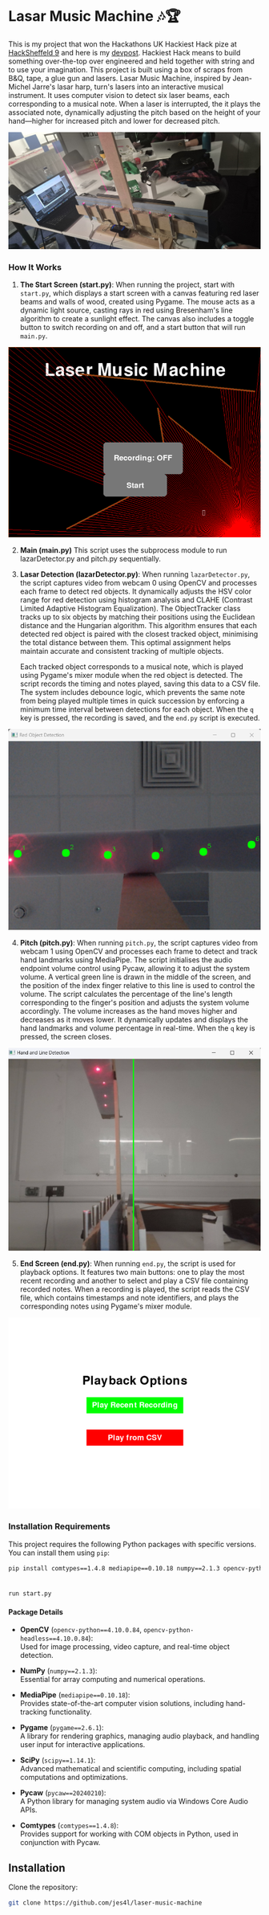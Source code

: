 # Lasar Music Machine 🎶🏆

This is my project that won the Hackathons UK Hackiest Hack pize at [HackSheffeld 9](https://hacksheffield.uk/) and here is my [devpost](https://devpost.com/software/laser-music-machine). Hackiest Hack means to build something over-the-top over engineered and held together with string and to use your imagination. This project is built using a box of scraps from B&Q, tape, a glue gun and lasers. Lasar Music Machine, inspired by Jean-Michel Jarre's lasar harp, turn's lasers into an interactive musical instrument. It uses computer vision to detect six laser beams, each corresponding to a musical note. When a laser is interrupted, the it plays the associated note, dynamically adjusting the pitch based on the height of your hand—higher for increased pitch and lower for decreased pitch. 


![Lasar Music Machine](./assets/1.jpg)

### How It Works

1. **The Start Screen (start.py)**: 
   When running the project, start with `start.py`, which displays a start screen with a canvas featuring red laser beams and walls of wood, created using Pygame. The mouse acts as a dynamic light source, casting rays in red using Bresenham's line algorithm to create a sunlight effect. The canvas also includes a toggle button to switch recording on and off, and a start button that will run `main.py`.

![Start Screen](./assets/2.png)

2. **Main (main.py)**
    This script uses the subprocess module to run lazarDetector.py and pitch.py sequentially.
   
3. **Lasar Detection (lazarDetector.py)**:
    When running `lazarDetector.py`, the script captures video from webcam 0 using OpenCV and processes each frame to detect red objects. It dynamically adjusts the HSV color range for red detection using histogram analysis and CLAHE (Contrast Limited Adaptive Histogram Equalization). The ObjectTracker class tracks up to six objects by matching their positions using the Euclidean distance and the Hungarian algorithm. This algorithm ensures that each detected red object is paired with the closest tracked object, minimising the total distance between them. This optimal assignment helps maintain accurate and consistent tracking of multiple objects.

    Each tracked object corresponds to a musical note, which is played using Pygame's mixer module when the red object is detected. The script records the timing and notes played, saving this data to a CSV file. The system includes debounce logic, which prevents the same note from being played multiple times in quick succession by enforcing a minimum time interval between detections for each object. When the `q` key is pressed, the recording is saved, and the `end.py` script is executed.
   
![Lasar Detection](./assets/3.png)
   
4. **Pitch (pitch.py)**:
    When running `pitch.py`, the script captures video from webcam 1 using OpenCV and processes each frame to detect and track hand landmarks using MediaPipe. The script initialises the audio endpoint volume control using Pycaw, allowing it to adjust the system volume. A vertical green line is drawn in the middle of the screen, and the position of the index finger relative to this line is used to control the volume. The script calculates the percentage of the line's length corresponding to the finger's position and adjusts the system volume accordingly. The volume increases as the hand moves higher and decreases as it moves lower. It dynamically updates and displays the hand landmarks and volume percentage in real-time. When the `q` key is pressed, the screen closes.

![Pitch](./assets/4.png)

5. **End Screen (end.py)**:
    When running `end.py`, the script is used for playback options. It features two main buttons: one to play the most recent recording and another to select and play a CSV file containing recorded notes. When a recording is played, the script reads the CSV file, which contains timestamps and note identifiers, and plays the corresponding notes using Pygame's mixer module.

![End Screen](./assets/5.png)



### Installation Requirements

This project requires the following Python packages with specific versions. You can install them using `pip`:

```bash
pip install comtypes==1.4.8 mediapipe==0.10.18 numpy==2.1.3 opencv-python==4.10.0.84 opencv-python-headless==4.10.0.84 pycaw==20240210 pygame==2.6.1 scipy==1.14.1


run start.py
```

#### Package Details

- **OpenCV** (`opencv-python==4.10.0.84`, `opencv-python-headless==4.10.0.84`):  
  Used for image processing, video capture, and real-time object detection.

- **NumPy** (`numpy==2.1.3`):  
  Essential for array computing and numerical operations.

- **MediaPipe** (`mediapipe==0.10.18`):  
  Provides state-of-the-art computer vision solutions, including hand-tracking functionality.

- **Pygame** (`pygame==2.6.1`):  
  A library for rendering graphics, managing audio playback, and handling user input for interactive applications.

- **SciPy** (`scipy==1.14.1`):  
  Advanced mathematical and scientific computing, including spatial computations and optimizations.

- **Pycaw** (`pycaw==20240210`):  
  A Python library for managing system audio via Windows Core Audio APIs.

- **Comtypes** (`comtypes==1.4.8`):  
  Provides support for working with COM objects in Python, used in conjunction with Pycaw.

## Installation

Clone the repository:
   ```bash
   git clone https://github.com/jes4l/laser-music-machine
   ```















